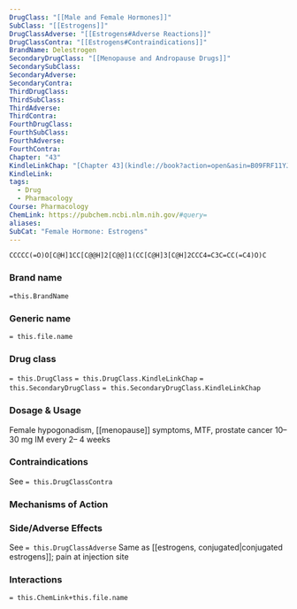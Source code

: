 ```yaml
---
DrugClass: "[[Male and Female Hormones]]"
SubClass: "[[Estrogens]]"
DrugClassAdverse: "[[Estrogens#Adverse Reactions]]"
DrugClassContra: "[[Estrogens#Contraindications]]"
BrandName: Delestrogen
SecondaryDrugClass: "[[Menopause and Andropause Drugs]]"
SecondarySubClass: 
SecondaryAdverse: 
SecondaryContra: 
ThirdDrugClass: 
ThirdSubClass: 
ThirdAdverse: 
ThirdContra: 
FourthDrugClass: 
FourthSubClass: 
FourthAdverse: 
FourthContra: 
Chapter: "43"
KindleLinkChap: "[Chapter 43](kindle://book?action=open&asin=B09FRF11YJ&location=25016)"
KindleLink: 
tags:
  - Drug
  - Pharmacology
Course: Pharmacology
ChemLink: https://pubchem.ncbi.nlm.nih.gov/#query=
aliases: 
SubCat: "Female Hormone: Estrogens"
---
```

```smiles
CCCCC(=O)O[C@H]1CC[C@@H]2[C@@]1(CC[C@H]3[C@H]2CCC4=C3C=CC(=C4)O)C
```

### Brand name
`=this.BrandName`

### Generic name
`= this.file.name`

### Drug class 
`= this.DrugClass`
	`= this.DrugClass.KindleLinkChap`
`= this.SecondaryDrugClass`
	`= this.SecondaryDrugClass.KindleLinkChap`
	
### Dosage & Usage
Female hypogonadism, [[menopause]] symptoms, MTF, prostate cancer 
10– 30 mg IM every 2– 4 weeks

### Contraindications
See `= this.DrugClassContra`

### Mechanisms of Action


### Side/Adverse Effects
See `= this.DrugClassAdverse`
Same as [[estrogens, conjugated|conjugated estrogens]]; pain at injection site

### Interactions

`= this.ChemLink+this.file.name`

